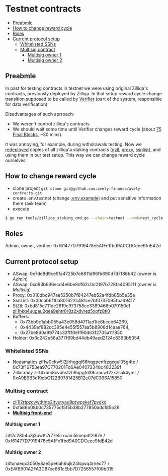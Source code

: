 # Testnet contracts

<!-- MarkdownTOC -->

- [Preabmle](#preabmle)
- [How to change reward cycle](#how-to-change-reward-cycle)
- [Roles](#roles)
- [Current protocol setup](#current-protocol-setup)
    - [Whitelisted SSNs](#whitelisted-ssns)
    - [Multisig contract](#multisig-contract)
        - [Multisig owner 1](#multisig-owner-1)
        - [Multisig owner 2](#multisig-owner-2)

<!-- /MarkdownTOC -->


## Preabmle

In past for testing contracts in testnet we were using original Zilliqa's contracts, previously deployed by Zilliqa.
In that setup reward cycle change transition supposed to be called by [Verifier](https://dev.zilliqa.com/docs/staking/phase1/staking-phase1-overview/) (part of the system, responsible for data verification).

Disadvantages of such aprroach:

* We weren't control zilliqa's contracts
* We should wait some time until Verifier changes reward cycle (about [75 Final Blocks](https://dev.zilliqa.com/docs/staking/phase1/staking-general-information/#testnet), ~30 mins).

It was annoying, for example, during withdrawals testing.
Now we [redeployed](https://github.com/avely-finance/avely-contracts/blob/main/docs/tools.md#deploy-zilliqa-staking-contracts) copies of all zilliqa'a staking contracts ([gzil](https://github.com/Zilliqa/staking-contract/blob/main/contracts/gzil.scilla),
[proxy](https://github.com/Zilliqa/staking-contract/blob/main/contracts/proxy.scilla),
[ssnlist](https://github.com/Zilliqa/staking-contract/blob/main/contracts/ssnlist.scilla)), and using them in our test setup.
This way we can change reward cycle ourselves.

## How to change reward cycle

* clone project `git clone git@github.com:avely-finance/avely-contracts.git`
* create .env.testnet (change [.env.example](https://github.com/avely-finance/avely-contracts/blob/main/.env.example)) and put sensitive information there (ask team)
* execute
```sh
$ go run tools/zilliqa_staking_cmd.go --chain=testnet --cmd=next_cycle
```

## Roles

Admin, owner, verifier: 0xf61477D7919478e5AfFe1fbd9A0CDCeee9fdE42d

## Current protocol setup

* ASwap: 0x7de8d9ce9fa4725b7e6811d96fb690d7d7f86b42 (owner is *Admin*)
* ASwap: 0xd93b636ecd4e6be8df62c0c0197b728fa4095111 (owner is *Multisig*)
* Proxy: 0x310dbc947ae5250b7f84247eb52a4fdb85b5e35a
* SsnList: 0x00cab6f10a801622c481ce7bf0737095fba39417
* StZil: 0xbd815e711de2819e973758ce3389466b079150c1 [zil1hkq4uugau2qea9ehtr8r8z2xdvrez5xpfz8tl0](https://viewblock.io/zilliqa/address/zil1hkq4uugau2qea9ehtr8r8z2xdvrez5xpfz8tl0?network=testnet)
* Buffers:
  * 0x73bb9c1abb055a43e058d4711ad1fe6bccb64269,
  * 0x4439ef882cc395e4e55f557aa5b8908d14aae764,
  * 0x27be8d0a99774c32ff10e1f90d63f2705a111850
* Holder: 0x6c242e56a377f69bd44db49aed2124c8393b5054,

### Whitelisted SSNs

* Nodamatics zil1w0ckw5l2jlrhqgql66hqgpenfrzgxgul05g4te / 0x73f16753ea97C770201Fd6Ae04073348c483239f
* Zillacracy zil14xum8cvuhsfzh9upgfd39cracwt2zkzsak4ymr / 0xA9B9B3e19cbC122B9781425B12e07dC396A15850

### Multisig contract

* [zil1l2rtpzcvwdthts2ltvutyau9ptwpskef7pvgkd](https://viewblock.io/zilliqa/address/zil1l2rtpzcvwdthts2ltvutyau9ptwpskef7pvgkd?network=testnet)
* 0xfa86b08b0c735775c15f5b38b277850adc185b29
* [**Multisig front-end**](https://avely-multisig.web.app/#/login)

#### Multisig owner 1

zil17c2804u3j3uwttl7r77e5rxuam5lmepdf2l87e / 0xf61477D7919478e5AfFe1fbd9A0CDCeee9fdE42d

#### Multisig owner 2

zil1unaeqx3050y8ae5pe6ah6ujk24lspvq4rnec77 / 0xE4fB901A2FA3C87ee681cEbb7D7256557f00b015
